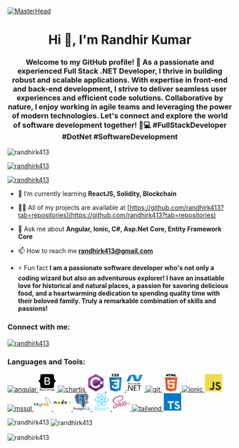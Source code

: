 [![MasterHead](https://media.licdn.com/dms/image/D4D16AQHGgZsWF7YB7g/profile-displaybackgroundimage-shrink_350_1400/0/1686835771204?e=1692230400&v=beta&t=F6IjrSrrafjEfQ60JLd-2JkL1ytrPXy91aWFu58mXeg)]()
<h1 align="center">Hi 👋, I'm Randhir Kumar</h1>
<h3 align="center">Welcome to my GitHub profile! 👋 As a passionate and experienced Full Stack .NET Developer, I thrive in building robust and scalable applications. With expertise in front-end and back-end development, I strive to deliver seamless user experiences and efficient code solutions. Collaborative by nature, I enjoy working in agile teams and leveraging the power of modern technologies. Let's connect and explore the world of software development together! 🚀💻 #FullStackDeveloper #DotNet #SoftwareDevelopment</h3>

<p align="left"> <img src="https://komarev.com/ghpvc/?username=randhirk413&label=Profile%20views&color=0e75b6&style=flat" alt="randhirk413" /> </p>

<p align="left"> <a href="https://github.com/ryo-ma/github-profile-trophy"><img src="https://github-profile-trophy.vercel.app/?username=randhirk413" alt="randhirk413" /></a> </p>

<p align="left"> <a href="https://twitter.com/randhirk413" target="blank"><img src="https://img.shields.io/twitter/follow/randhirk413?logo=twitter&style=for-the-badge" alt="randhirk413" /></a> </p>

- 🌱 I’m currently learning **ReactJS, Solidity, Blockchain**

- 👨‍💻 All of my projects are available at [https://github.com/randhirk413?tab=repositories](https://github.com/randhirk413?tab=repositories)

- 💬 Ask me about **Angular, Ionic, C#, Asp.Net Core, Entity Framework Core**

- 📫 How to reach me **randhirk413@gmail.com**

- ⚡ Fun fact **I am a passionate software developer who's not only a coding wizard but also an adventurous explorer! I have an insatiable love for historical and natural places, a passion for savoring delicious food, and a heartwarming dedication to spending quality time with their beloved family. Truly a remarkable combination of skills and passions!**

<h3 align="left">Connect with me:</h3>
<p align="left">
<a href="https://twitter.com/randhirk413" target="blank"><img align="center" src="https://raw.githubusercontent.com/rahuldkjain/github-profile-readme-generator/master/src/images/icons/Social/twitter.svg" alt="randhirk413" height="30" width="40" /></a>
</p>

<h3 align="left">Languages and Tools:</h3>
<p align="left"> <a href="https://angular.io" target="_blank" rel="noreferrer"> <img src="https://angular.io/assets/images/logos/angular/angular.svg" alt="angular" width="40" height="40"/> </a> <a href="https://getbootstrap.com" target="_blank" rel="noreferrer"> <img src="https://raw.githubusercontent.com/devicons/devicon/master/icons/bootstrap/bootstrap-plain-wordmark.svg" alt="bootstrap" width="40" height="40"/> </a> <a href="https://www.chartjs.org" target="_blank" rel="noreferrer"> <img src="https://www.chartjs.org/media/logo-title.svg" alt="chartjs" width="40" height="40"/> </a> <a href="https://www.w3schools.com/cs/" target="_blank" rel="noreferrer"> <img src="https://raw.githubusercontent.com/devicons/devicon/master/icons/csharp/csharp-original.svg" alt="csharp" width="40" height="40"/> </a> <a href="https://www.w3schools.com/css/" target="_blank" rel="noreferrer"> <img src="https://raw.githubusercontent.com/devicons/devicon/master/icons/css3/css3-original-wordmark.svg" alt="css3" width="40" height="40"/> </a> <a href="https://dotnet.microsoft.com/" target="_blank" rel="noreferrer"> <img src="https://raw.githubusercontent.com/devicons/devicon/master/icons/dot-net/dot-net-original-wordmark.svg" alt="dotnet" width="40" height="40"/> </a> <a href="https://git-scm.com/" target="_blank" rel="noreferrer"> <img src="https://www.vectorlogo.zone/logos/git-scm/git-scm-icon.svg" alt="git" width="40" height="40"/> </a> <a href="https://www.w3.org/html/" target="_blank" rel="noreferrer"> <img src="https://raw.githubusercontent.com/devicons/devicon/master/icons/html5/html5-original-wordmark.svg" alt="html5" width="40" height="40"/> </a> <a href="https://ionicframework.com" target="_blank" rel="noreferrer"> <img src="https://upload.wikimedia.org/wikipedia/commons/d/d1/Ionic_Logo.svg" alt="ionic" width="40" height="40"/> </a> <a href="https://developer.mozilla.org/en-US/docs/Web/JavaScript" target="_blank" rel="noreferrer"> <img src="https://raw.githubusercontent.com/devicons/devicon/master/icons/javascript/javascript-original.svg" alt="javascript" width="40" height="40"/> </a> <a href="https://www.microsoft.com/en-us/sql-server" target="_blank" rel="noreferrer"> <img src="https://www.svgrepo.com/show/303229/microsoft-sql-server-logo.svg" alt="mssql" width="40" height="40"/> </a> <a href="https://www.mysql.com/" target="_blank" rel="noreferrer"> <img src="https://raw.githubusercontent.com/devicons/devicon/master/icons/mysql/mysql-original-wordmark.svg" alt="mysql" width="40" height="40"/> </a> <a href="https://nodejs.org" target="_blank" rel="noreferrer"> <img src="https://raw.githubusercontent.com/devicons/devicon/master/icons/nodejs/nodejs-original-wordmark.svg" alt="nodejs" width="40" height="40"/> </a> <a href="https://www.postgresql.org" target="_blank" rel="noreferrer"> <img src="https://raw.githubusercontent.com/devicons/devicon/master/icons/postgresql/postgresql-original-wordmark.svg" alt="postgresql" width="40" height="40"/> </a> <a href="https://reactjs.org/" target="_blank" rel="noreferrer"> <img src="https://raw.githubusercontent.com/devicons/devicon/master/icons/react/react-original-wordmark.svg" alt="react" width="40" height="40"/> </a> <a href="https://sass-lang.com" target="_blank" rel="noreferrer"> <img src="https://raw.githubusercontent.com/devicons/devicon/master/icons/sass/sass-original.svg" alt="sass" width="40" height="40"/> </a> <a href="https://tailwindcss.com/" target="_blank" rel="noreferrer"> <img src="https://www.vectorlogo.zone/logos/tailwindcss/tailwindcss-icon.svg" alt="tailwind" width="40" height="40"/> </a> <a href="https://www.typescriptlang.org/" target="_blank" rel="noreferrer"> <img src="https://raw.githubusercontent.com/devicons/devicon/master/icons/typescript/typescript-original.svg" alt="typescript" width="40" height="40"/> </a> </p>

<p><img align="left" src="https://github-readme-stats.vercel.app/api/top-langs?username=randhirk413&show_icons=true&locale=en&layout=compact" alt="randhirk413" /></p>

<p>&nbsp;<img align="center" src="https://github-readme-stats.vercel.app/api?username=randhirk413&show_icons=true&locale=en" alt="randhirk413" /></p>

<p><img align="center" src="https://github-readme-streak-stats.herokuapp.com/?user=randhirk413&" alt="randhirk413" /></p>

